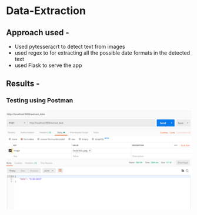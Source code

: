 # Data-Extraction

## Approach used -
  - Used pytesseracrt to detect text from images
  - used regex to for extracting all the possible date formats in the detected text
  - used Flask to serve the app

## Results -

### Testing using Postman
![](results-postman.png)
